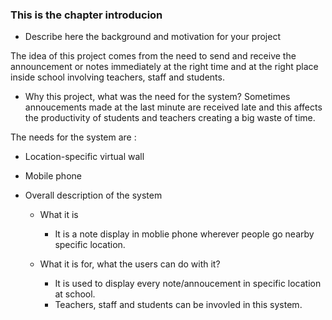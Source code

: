 ### This is the chapter introducion

* Describe here the background and motivation for your project

 The idea of this project comes from the need to send and receive the announcement or notes immediately at the right time and at the right place inside school involving teachers, staff and students.

* Why this project, what was the need for the system?
Sometimes annoucements made at the last minute are received late and this affects the productivity of students and teachers creating a big waste of time. 

The needs for the system are :
  * Location-specific virtual wall
  * Mobile phone 

* Overall description of the system
  * What it is
    * It is a note display in moblie phone wherever people go nearby specific location.
  
  * What it is for, what the users can do with it?
    * It is used to display every note/annoucement in specific location at school.
    * Teachers, staff and students can be invovled in this system.
   

